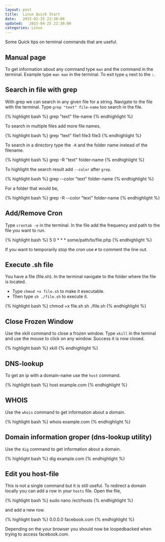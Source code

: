 ```yaml
---
layout: post
title:  Linux Quick Start
date:   2015-02-25 22:30:00
updated:   2015-04-25 22:30:00
categories: Linux
---
```

Some Quick tips on terminal commands that are useful.


Manual page
-------------

To get information about any command type `man` and the command in the terminal. Example type `man man` in the terminal. To exit type `q` next to the `:`.

Search in file with grep
-------------

With grep we can search in any given file for a string. Navigate to the file with the terminal. Type `grep "text" file-name` too search in the file.

{% highlight bash %}
grep "text" file-name
{% endhighlight %}

To search in multiple files add more file names.

{% highlight bash %}
grep "text" file1 file3 file3
{% endhighlight %}

To search in a directory type the `-R` and the folder name instead of the filename.

{% highlight bash %}
grep -R "text" folder-name
{% endhighlight %}

To highlight the search result add `--color` after `grep`.

{% highlight bash %}
grep --color "text" folder-name
{% endhighlight %}

For a folder that would be,

{% highlight bash %}
grep -R --color "text" folder-name
{% endhighlight %}


Add/Remove Cron
-------------

Type `crontab -e` in the terminal. In the file add the frequency and path to the file you want to run.

{% highlight bash %}
5 0 * * * some/path/to/file.php
{% endhighlight %}

If you want to temporarily stop the cron use `#` to comment the line out.


Execute .sh file
-------------

You have a file (file.sh). In the terminal navigate to the folder where the file is located.

* Type `chmod +x file.sh` to make it executable.
* Then type `sh ./file.sh` to execute it.


{% highlight bash %}
chmod +x file.sh
sh ./file.sh
{% endhighlight %}


Close Frozen Window
-------------

Use the xkill command to close a frozen window. Type `xkill` in the teminal and use the mouse to click on any window. Success it is now closed.

{% highlight bash %}
xkill
{% endhighlight %}


DNS-lookup
-------------
To get an ip with a domain-name use the `host` command.

{% highlight bash %}
host example.com
{% endhighlight %}


WHOIS
-------------

Use the `whois` command to get information about a domain.

{% highlight bash %}
whois example.com
{% endhighlight %}


Domain information groper (dns-lookup utility)
-------------

Use the `dig` command to get information about a domain.

{% highlight bash %}
dig example.com
{% endhighlight %}


Edit you host-file
-------------

This is not a single command but it is still useful.
To redirect a domain locally you can add a row in your `hosts` file. Open the file,

{% highlight bash %}
sudo nano /ect/hosts
{% endhighlight %}

and add a new row.

{% highlight bash %}
0.0.0.0         facebook.com
{% endhighlight %}

Depending on the your browser you should now be loopedbacked when trying to access facebook.com.


[geek]:http://www.howtogeek.com/howto/27350/beginner-geek-how-to-edit-your-hosts-file/
